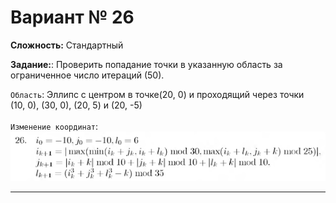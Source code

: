 # Вариант № 26
**Сложность:** Стандартный

**Задание:**: Проверить попадание точки в указанную область за ограниченное число итераций (50).

`Область`: Эллипс с центром в точке(20, 0) и проходящий через точки  
(10, 0), (30, 0), (20, 5) и (20, -5)   
</br>
`Изменение координат`:  
![Alt text](../../pic/26.png)

---